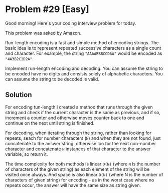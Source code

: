 # Problem #29 [Easy]  

Good morning! Here's your coding interview problem for today.  

This problem was asked by Amazon.  

Run-length encoding is a fast and simple method of encoding strings. The basic idea is to represent repeated successive characters as a single count and character. For example, the string `"AAAABBBCCDAA"` would be encoded as `"4A3B2C1D2A"`.  

Implement run-length encoding and decoding. You can assume the string to be encoded have no digits and consists solely of alphabetic characters. You can assume the string to be decoded is valid.  

## Solution  

For encoding tun-length I created a method that runs through the given string and check if the current character is the same as previous, and if so, increment a counter and otherwise moves counter back to one and continue on the next until string is finished.  

For decoding, when iterating through the string, rather than looking for repeats, seach for number characters (`N`) and when they are not found, just concatenate to the answer string, otherwise loo for the next non-number character and concatenate `N` instances of that character to the answer variable, so return it.  

The time complexity for both methods is linear `O(N)` (where `N` is the number of characters of the given string) as each element of the string will be visited once always. And space is also linear `O(N)` (where N is the number of characters of given string) for encoding - as in the worst case where no repeats occur, the answer will have the same size as string given.  
